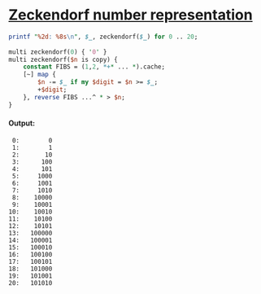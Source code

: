 [1]: http://rosettacode.org/wiki/Zeckendorf_number_representation

# [Zeckendorf number representation][1]

```perl
printf "%2d: %8s\n", $_, zeckendorf($_) for 0 .. 20;
 
multi zeckendorf(0) { '0' }
multi zeckendorf($n is copy) {
    constant FIBS = (1,2, *+* ... *).cache;
    [~] map {
        $n -= $_ if my $digit = $n >= $_;
        +$digit;
    }, reverse FIBS ...^ * > $n;
}
```

#### Output:
```
 0:        0
 1:        1
 2:       10
 3:      100
 4:      101
 5:     1000
 6:     1001
 7:     1010
 8:    10000
 9:    10001
10:    10010
11:    10100
12:    10101
13:   100000
14:   100001
15:   100010
16:   100100
17:   100101
18:   101000
19:   101001
20:   101010
```